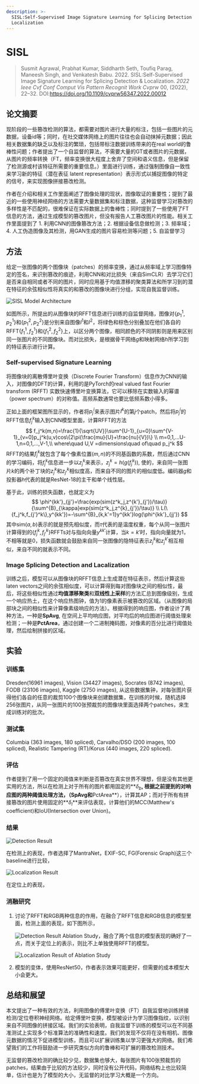 ```yaml
---
description: >-
  SISL:Self-Supervised Image Signature Learning for Splicing Detection and
  Localization
---
```


# SISL

> Susmit Agrawal, Prabhat Kumar, Siddharth Seth, Toufiq Parag, Maneesh Singh, and Venkatesh Babu. 2022. SISL:Self-Supervised Image Signature Learning for Splicing Detection & Localization. _2022 Ieee Cvf Conf Comput Vis Pattern Recognit Work Cvprw_ 00, (2022), 22–32. DOI:https://doi.org/10.1109/cvprw56347.2022.00012

## 论文摘要

现阶段的一些篡改检测的算法，都需要对图片进行大量的标注，包括一些图片的元数据，设备id等；同时，在社交媒体网络上的图片往往也会自动抹掉元数据；因此相关数据集的缺乏以及标注的繁琐，包括带标注数据训练带来的在real world的鲁棒性问题；作者提出了一个自监督的算法，不需要大量的GT或者图片的元数据，从图片的频率转换（FT，频率变换很大程度上舍弃了空间和语义信息，但是保留了检测源或村该特征所需要的重要信息。）里面进行训练，通过强制图像自一致性来学习新的特征（潜在表征 latent representation）表示形式以捕捉图像的特定的信号，来实现图像拼接篡改检测。

作者在介绍和相关工作里面阐述了图像处理的现状，图像取证的重要性；提到了最近的一些使用神经网络的方法需要大量数据集和标注数据，这种监督学习对篡改的多样性是不匹配的，很难保证在实际数据上的鲁棒性；同时提到了一些使用了FT信息的方法，通过生成模型的篡改图片，但没有报告人工篡改图片的性能。相关工作里面提到了 1. 利用CNN的图像篡改方法；2. 根据设备信息做检测；3. 频率域；4. 人工伪造图像及其检测，用GAN生成的图片容易检测等问题；5. 自监督学习

## 方法

给定一张图像的两个图像块（patches）的频率变换，通过从频率域上学习图像特定的签名，来识别篡改的痕迹，利用CNN和对比损失（来自SimCLR）去学习它们是否来自相同或者不同的图片，同时应用基于均值漂移的聚类算法和所学习到的潜在特征的余弦相似性将真实的和篡改的图像块进行分组，实现自我监督训练。

![SISL Model Architecture](https://s2.loli.net/2023/03/09/QDsnb7NoMtZ3h6w.png)

如图所示，所提出的从图像块的RFFT信息进行训练的自监督网络，图像对$\{p_1^1,p_2^1\}$和$\{p_1^2,p_2^2\}$是分别来自图像$I^1$和$I^2$，将绿色和棕色分别叠加在他们各自的RFFT$\{f_1^1,f_2^1\}$和$\{f_1^2,f_2^2\}$上，以区分两个图像，相同颜色的不同阴影则是用来区别同一张图片的不同图像块。而对比损失，是根据骨干网络$g$和映射网络$h$所学习到的特征表示进行计算。

### Self-supervised Signature Learning

将图像块的离散傅里叶变换（Discrete Fourier Transform）信息作为CNN的输入，对图像的DFT的计算，利用的是PyTorch的real valued fast Fourier transform (RFFT) 实数快速傅里叶变换算法，它可以移除在实数输入的幂谱（power spectrum）的对称值。高频系数通常也要比低频系数小得多。

正如上面的框架图所显示的，作者将$p_j^i$来表示图片$I^k$的第$j$个patch，然后将$p_j^i$的RFFT信息$f_j^k$输入到CNN模型里面，计算RFFT的方法
$$
f_j^k(m,n)=\frac{1}{\sqrt{UV}}\sum^{U-1}_{u=0}\sum^{V-1}_{v=0}p_j^k(u,v)cos\{2\pi(\frac{mu}{U}+\frac{nu}{V})\} \\
m=0,1,...U-1,n=0,1,...,V-1,\\
where\quad U,V =dimensions\quad of\quad p_j^k
$$
RFFT的结果$f_j^k$就包含了每个像素位置$(m,n)$的不同基函数的系数，然后通过CNN的学习编码，将$f_j^k$信息进一步以$z_j^k$来表示，$z_j^k=h(g(f_j^k))$, 使的，来自同一张图片$k$的两个补丁块的$z_j^k$和$z_{j'}^k$相似度高，而来自不同的图片的相似度低。编码器$g$和投影器$h$代表的就是ResNet-18的主干和单个线性层。

基于此，训练的损失函数，也就定义为
$$
\phi^{kk'}_{jj'}=\frac{exp(sim(z^k_j,z^{k'}_{j'})/\tau)}{\sum^{B}_{\kappa}exp(sim(z^k_j,z^{k}_{j'})/\tau)} \\
L(\{f_j^k,f_{j'}^k\},y^{kk'})=-\sum^{B}_{k,k'=1}y^{kk'}log(\phi^{kk'}_{jj'})
$$
其中sim$(a,b)$表示的就是预先相似度，而$\tau$代表的是温度权重，每个从同一张图片计算得到的$\{f_j^k,f_{j'}^k\}$RFFTs对与指向向量$y^{kk'}$计算，当$k=k'$时，指向向量就为1，不相等就是0，损失函数就会鼓励来自同一张图像的隐特征表示$z_j^k$和$z_j^{k'}$相互相似，来自不同的就表示不同。

### Image Splicing Detection and Lacalization

训练之后，模型可以从图像块的RFFT信息上生成潜在特征表示，然后计算这些laten vectors之间的余弦相似度，可以计算得到每对图像块之间的相似性，最后，将这些相似性通过**均值漂移聚类**和**双线性上采样**的方法汇总到图像级别，生成一个响应热土，在这个响应热图钟，值为1的像素表示被篡改的区域。（从图像的局部块之间的相似性来计算像素级响应的方法）。根据得到的响应图，作者设计了两种方法，一种是**SpAvg**, 在空间上平均响应图，对平均后的响应图进行阈值处理来检测；一种是**PctArea**，通过创建一个二进制掩码图，对像素的百分比进行阈值处理，然后绘制拼接的区域。

## 实验

### 训练集

Dresden(16961 images), Vision (34427 images), Socrates (8742 images), FODB (23106 images), Kaggle (2750 images), 从这些数据集钟，对每张图片获得他们各自的任意的裁剪100个图像块来创建数据集，在训练的时候，随机选择256张图片，从同一张图片的100张预裁剪的图像块里面选择两个patches，来生成训练对的批次。

### 测试集

Columbia (363 images, 180 spliced), Carvalho/DSO (200 images, 100 spliced), Realistic Tampering (RT)/Korus (440 images, 220 spliced).

### 评估

作者提到了用一个固定的阈值来判断是否篡改在真实世界不理想，但是没有其他更实用的方法，所以在检测上对于所有的图片都用固定的**$\delta_b$**, 根据之前提到的对响应图的两种阈值处理方法，（**SpAvg**和**PctArea**），计算其AP；而对于所有有拼接篡改的图片使用固定的**$\delta_l$**来评估表现，计算他们的MCC(Matthew's coefficient)和IoU(Intersection over Union)。

### 结果

![Detection Result](https://s2.loli.net/2023/03/10/NADwbeZiG7XgdmY.png)

在检测上的表现，作者选择了MantraNet，EXIF-SC, FG(Forensic Graph)这三个baseline进行比较，

![Localization Result](https://s2.loli.net/2023/03/10/i73P9fBOFS6NmKZ.png)

在定位上的表现，

### 消融研究

1. 讨论了RFFT和RGB两种信息的作用，在融合了RFFT信息和RGB信息的模型里面，检测上面的表现，如下图所示，

   ![Detection Result Ablation Study](https://s2.loli.net/2023/03/10/LdgEGscmuUNaFXn.png)，融合了两个信息的模型表现的确好了一点，而关于定位上的表示，则比不上单独使用RFFT的模型。

   ![Localization Result of Ablation Study](https://s2.loli.net/2023/03/10/tXcoCv61IrZnfuG.png)

2. 模型的变体，使用ResNet50，作者表示效果可能更好，但需要的成本模型大小会更大。

## 总结和展望

本文提出了一种有效的方法，利用图像的傅里叶变换（FT）自我监督地训练拼接检测/定位卷积神经网络。给定傅里叶变换，模型被设计为学习图像指纹，以识别来自不同图像的拼接区域。我们的实验表明，自我监督下训练的模型可以在不同基准测试上实现多个标准算法的准确性和速度。我们的发现不仅将在没有相机、图像元数据的情况下促进模型训练，而且可以扩展训练集以学习更强大的网络。我们希望我们的工作将鼓励进一步研究类似方向的鲁棒和可扩展的篡改检测技术。

无监督的篡改检测的确比较少见，数据集也够大，每张图片有100张预裁剪的patches，结果由于比较的方法较少，同时没有公开代码，网络结构上也比较简单，估计也是为了模型的大小，无监督的对比学习大概是一个方向。



